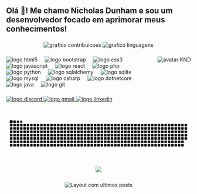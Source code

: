 <h2 align="left">Olá 👋! Me chamo Nicholas Dunham e sou um desenvolvedor focado em aprimorar meus conhecimentos!</h2>

###

<div align="center">
  <img src="https://github-readme-stats.vercel.app/api?username=Nicholas-Dunham&hide_title=false&hide_rank=false&show_icons=true&include_all_commits=true&count_private=true&disable_animations=false&theme=dracula&locale=en&hide_border=false" height="150" alt="grafico contribuicoes"  />
  <img src="https://github-readme-stats.vercel.app/api/top-langs?username=Nicholas-Dunham&locale=en&hide_title=false&layout=compact&card_width=320&langs_count=5&theme=dracula&hide_border=false" height="150" alt="grafico linguagens"  />
</div>

###

<img align="right" height="150" src="https://64.media.tumblr.com/7cfa878fcda06abc9fce85e8e1defc06/tumblr_p3uzt1wCqm1tzqospo1_540.gif" alt="avatar KND" />

###

<div align="left">
  <img src="https://cdn.jsdelivr.net/gh/devicons/devicon/icons/html5/html5-original.svg" height="30" alt="logo html5"  />
  <img width="12" />
  <img src="https://cdn.jsdelivr.net/gh/devicons/devicon/icons/bootstrap/bootstrap-original.svg" height="30" alt="logo bootstrap"  />
  <img width="12" />
  <img src="https://cdn.jsdelivr.net/gh/devicons/devicon/icons/css3/css3-original.svg" height="30" alt="logo css3"  />
  <img width="12" />
  <img src="https://cdn.jsdelivr.net/gh/devicons/devicon/icons/javascript/javascript-original.svg" height="30" alt="logo javascript"  />
  <img width="12" />
  <img src="https://cdn.jsdelivr.net/gh/devicons/devicon/icons/react/react-original.svg" height="30" alt="logo react"  />
  <img width="12" />
  <img src="https://cdn.jsdelivr.net/gh/devicons/devicon/icons/php/php-original.svg" height="30" alt="logo php"  />
  <img width="12" />
  <img src="https://cdn.jsdelivr.net/gh/devicons/devicon/icons/python/python-original.svg" height="30" alt="logo python"  />
  <img width="12" />
  <img src="https://cdn.jsdelivr.net/gh/devicons/devicon/icons/sqlalchemy/sqlalchemy-original.svg" height="30" alt="logo sqlalchemy"  />
  <img width="12" />
  <img src="https://cdn.jsdelivr.net/gh/devicons/devicon/icons/sqlite/sqlite-original.svg" height="30" alt="logo sqlite"  />
  <img width="12" />
  <img src="https://cdn.jsdelivr.net/gh/devicons/devicon/icons/mysql/mysql-original.svg" height="30" alt="logo mysql"  />
  <img width="12" />
  <img src="https://cdn.jsdelivr.net/gh/devicons/devicon/icons/csharp/csharp-original.svg" height="30" alt="logo csharp"  />
  <img width="12" />
  <img src="https://cdn.jsdelivr.net/gh/devicons/devicon/icons/dotnetcore/dotnetcore-original.svg" height="30" alt="logo dotnetcore"  />
  <img width="12" />
  <img src="https://cdn.jsdelivr.net/gh/devicons/devicon/icons/java/java-original.svg" height="30" alt="logo java"  />
  <img width="12" />
  <img src="https://cdn.jsdelivr.net/gh/devicons/devicon/icons/git/git-original.svg" height="30" alt="logo git"  />
</div>

###

<div align="left">
  <a href="https://discordapp.com/users/286305026031484939" target="_blank">
    <img src="https://raw.githubusercontent.com/maurodesouza/profile-readme-generator/master/src/assets/icons/social/discord/default.svg" width="47" height="35" alt="logo discord"  />
  </a>
  <a href="mailto:nicholas.dunham@al.infnet.edu.br@gmail.com" target="_blank">
    <img src="https://raw.githubusercontent.com/maurodesouza/profile-readme-generator/master/src/assets/icons/social/gmail/default.svg" width="47" height="35" alt="logo gmail"  />
  </a>
  <a href="https://www.linkedin.com/in/nicholas-dunham-27ab17239/" target="_blank">
    <img src="https://raw.githubusercontent.com/maurodesouza/profile-readme-generator/master/src/assets/icons/social/linkedin/default.svg" width="47" height="35" alt="logo linkedin"  />
  </a>
</div>

###

<br clear="both">

<img src="https://raw.githubusercontent.com/Nicholas-Dunham/Nicholas-Dunham/output/snake.svg" alt="Animacao cobrinha" />

###

<div align="center">
  <img src="https://profile-counter.glitch.me/Nicholas-Dunham/count.svg?"  />
</div>

###

<div align="center">
  <img src="https://github-read-medium-git-main.pahlevikun.vercel.app/latest?limit=4&username=Nicholas-Dunham&theme=dark" alt="Layout com ultimos posts"  />
</div>

###
